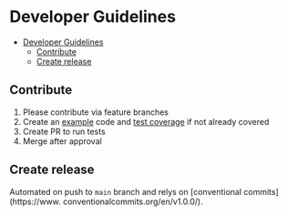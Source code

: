 # Developer Guidelines

- [Developer Guidelines](#developer-guidelines)
  - [Contribute](#contribute)
  - [Create release](#create-release)

## Contribute

1. Please contribute via feature branches
2. Create an [example](./examples) code and [test coverage](./github/workflows/test.yml) if not already covered
3. Create PR to run tests
4. Merge after approval

## Create release

Automated on push to `main` branch and relys on [conventional commits](https://www.
conventionalcommits.org/en/v1.0.0/).
